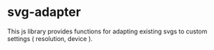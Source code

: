 # svg-adapter
This js library provides functions for adapting existing svgs to custom settings ( resolution, device ).
